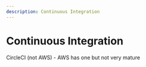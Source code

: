 ```yaml
---
description: Continuous Integration
---
```


# Continuous Integration

CircleCI \(not AWS\) - AWS has one but not very mature

